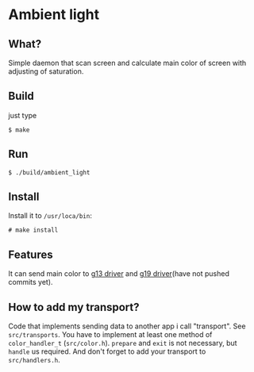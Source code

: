 # Ambient light

## What?

Simple daemon that scan screen and calculate main color of screen with adjusting of saturation.

## Build

just type

    $ make
    
## Run

    $ ./build/ambient_light
    
## Install

Install it to `/usr/loca/bin`:
    
    # make install
    
    
## Features

It can send main color to [g13 driver](https://github.com/ecraven/g13) and [g19 driver](https://github.com/GRayHook/Logitech-G19-Linux-Daemon)(have not pushed commits yet).

## How to add my transport?

Code that implements sending data to another app i call "transport". See `src/transports`. You have to implement at least one method of `color_handler_t` (`src/color.h`). `prepare` and `exit` is not necessary, but `handle` us required. And don't forget to add your transport to `src/handlers.h`.
